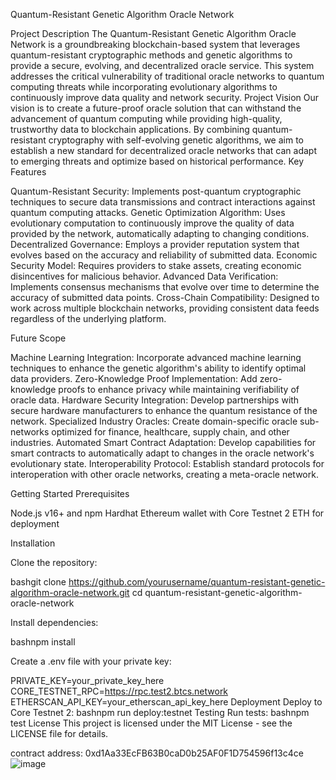 Quantum-Resistant Genetic Algorithm Oracle Network


Project Description
The Quantum-Resistant Genetic Algorithm Oracle Network is a groundbreaking blockchain-based system that leverages quantum-resistant cryptographic methods and genetic algorithms to provide a secure, evolving, and decentralized oracle service. This system addresses the critical vulnerability of traditional oracle networks to quantum computing threats while incorporating evolutionary algorithms to continuously improve data quality and network security.
Project Vision
Our vision is to create a future-proof oracle solution that can withstand the advancement of quantum computing while providing high-quality, trustworthy data to blockchain applications. By combining quantum-resistant cryptography with self-evolving genetic algorithms, we aim to establish a new standard for decentralized oracle networks that can adapt to emerging threats and optimize based on historical performance.
Key Features

Quantum-Resistant Security: Implements post-quantum cryptographic techniques to secure data transmissions and contract interactions against quantum computing attacks.
Genetic Optimization Algorithm: Uses evolutionary computation to continuously improve the quality of data provided by the network, automatically adapting to changing conditions.
Decentralized Governance: Employs a provider reputation system that evolves based on the accuracy and reliability of submitted data.
Economic Security Model: Requires providers to stake assets, creating economic disincentives for malicious behavior.
Advanced Data Verification: Implements consensus mechanisms that evolve over time to determine the accuracy of submitted data points.
Cross-Chain Compatibility: Designed to work across multiple blockchain networks, providing consistent data feeds regardless of the underlying platform.

Future Scope

Machine Learning Integration: Incorporate advanced machine learning techniques to enhance the genetic algorithm's ability to identify optimal data providers.
Zero-Knowledge Proof Implementation: Add zero-knowledge proofs to enhance privacy while maintaining verifiability of oracle data.
Hardware Security Integration: Develop partnerships with secure hardware manufacturers to enhance the quantum resistance of the network.
Specialized Industry Oracles: Create domain-specific oracle sub-networks optimized for finance, healthcare, supply chain, and other industries.
Automated Smart Contract Adaptation: Develop capabilities for smart contracts to automatically adapt to changes in the oracle network's evolutionary state.
Interoperability Protocol: Establish standard protocols for interoperation with other oracle networks, creating a meta-oracle network.

Getting Started
Prerequisites

Node.js v16+ and npm
Hardhat
Ethereum wallet with Core Testnet 2 ETH for deployment

Installation

Clone the repository:

bashgit clone https://github.com/yourusername/quantum-resistant-genetic-algorithm-oracle-network.git
cd quantum-resistant-genetic-algorithm-oracle-network

Install dependencies:

bashnpm install

Create a .env file with your private key:

PRIVATE_KEY=your_private_key_here
CORE_TESTNET_RPC=https://rpc.test2.btcs.network
ETHERSCAN_API_KEY=your_etherscan_api_key_here
Deployment
Deploy to Core Testnet 2:
bashnpm run deploy:testnet
Testing
Run tests:
bashnpm test
License
This project is licensed under the MIT License - see the LICENSE file for details.



contract address: 0xd1Aa33EcFB63B0caD0b25AF0F1D754596f13c4ce
![image](https://github.com/user-attachments/assets/01177303-9394-491e-bc14-bf5a8bb45b55)

